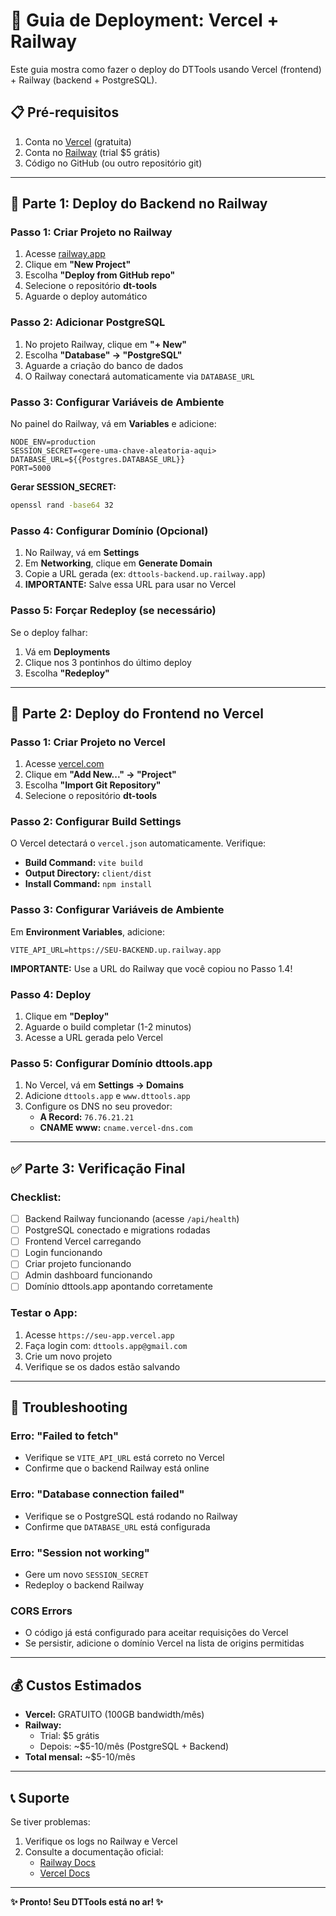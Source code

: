 # 🚀 Guia de Deployment: Vercel + Railway

Este guia mostra como fazer o deploy do DTTools usando Vercel (frontend) + Railway (backend + PostgreSQL).

## 📋 Pré-requisitos

1. Conta no [Vercel](https://vercel.com) (gratuita)
2. Conta no [Railway](https://railway.app) (trial $5 grátis)
3. Código no GitHub (ou outro repositório git)

---

## 🎯 Parte 1: Deploy do Backend no Railway

### Passo 1: Criar Projeto no Railway

1. Acesse [railway.app](https://railway.app)
2. Clique em **"New Project"**
3. Escolha **"Deploy from GitHub repo"**
4. Selecione o repositório **dt-tools**
5. Aguarde o deploy automático

### Passo 2: Adicionar PostgreSQL

1. No projeto Railway, clique em **"+ New"**
2. Escolha **"Database" → "PostgreSQL"**
3. Aguarde a criação do banco de dados
4. O Railway conectará automaticamente via `DATABASE_URL`

### Passo 3: Configurar Variáveis de Ambiente

No painel do Railway, vá em **Variables** e adicione:

```
NODE_ENV=production
SESSION_SECRET=<gere-uma-chave-aleatoria-aqui>
DATABASE_URL=${{Postgres.DATABASE_URL}}
PORT=5000
```

**Gerar SESSION_SECRET:**
```bash
openssl rand -base64 32
```

### Passo 4: Configurar Domínio (Opcional)

1. No Railway, vá em **Settings**
2. Em **Networking**, clique em **Generate Domain**
3. Copie a URL gerada (ex: `dttools-backend.up.railway.app`)
4. **IMPORTANTE:** Salve essa URL para usar no Vercel

### Passo 5: Forçar Redeploy (se necessário)

Se o deploy falhar:
1. Vá em **Deployments**
2. Clique nos 3 pontinhos do último deploy
3. Escolha **"Redeploy"**

---

## 🎨 Parte 2: Deploy do Frontend no Vercel

### Passo 1: Criar Projeto no Vercel

1. Acesse [vercel.com](https://vercel.com)
2. Clique em **"Add New..." → "Project"**
3. Escolha **"Import Git Repository"**
4. Selecione o repositório **dt-tools**

### Passo 2: Configurar Build Settings

O Vercel detectará o `vercel.json` automaticamente. Verifique:

- **Build Command:** `vite build`
- **Output Directory:** `client/dist`
- **Install Command:** `npm install`

### Passo 3: Configurar Variáveis de Ambiente

Em **Environment Variables**, adicione:

```
VITE_API_URL=https://SEU-BACKEND.up.railway.app
```

**IMPORTANTE:** Use a URL do Railway que você copiou no Passo 1.4!

### Passo 4: Deploy

1. Clique em **"Deploy"**
2. Aguarde o build completar (1-2 minutos)
3. Acesse a URL gerada pelo Vercel

### Passo 5: Configurar Domínio dttools.app

1. No Vercel, vá em **Settings → Domains**
2. Adicione `dttools.app` e `www.dttools.app`
3. Configure os DNS no seu provedor:
   - **A Record:** `76.76.21.21`
   - **CNAME www:** `cname.vercel-dns.com`

---

## ✅ Parte 3: Verificação Final

### Checklist:

- [ ] Backend Railway funcionando (acesse `/api/health`)
- [ ] PostgreSQL conectado e migrations rodadas
- [ ] Frontend Vercel carregando
- [ ] Login funcionando
- [ ] Criar projeto funcionando
- [ ] Admin dashboard funcionando
- [ ] Domínio dttools.app apontando corretamente

### Testar o App:

1. Acesse `https://seu-app.vercel.app`
2. Faça login com: `dttools.app@gmail.com`
3. Crie um novo projeto
4. Verifique se os dados estão salvando

---

## 🐛 Troubleshooting

### Erro: "Failed to fetch"
- Verifique se `VITE_API_URL` está correto no Vercel
- Confirme que o backend Railway está online

### Erro: "Database connection failed"
- Verifique se o PostgreSQL está rodando no Railway
- Confirme que `DATABASE_URL` está configurada

### Erro: "Session not working"
- Gere um novo `SESSION_SECRET`
- Redeploy o backend Railway

### CORS Errors
- O código já está configurado para aceitar requisições do Vercel
- Se persistir, adicione o domínio Vercel na lista de origins permitidas

---

## 💰 Custos Estimados

- **Vercel:** GRATUITO (100GB bandwidth/mês)
- **Railway:** 
  - Trial: $5 grátis
  - Depois: ~$5-10/mês (PostgreSQL + Backend)
- **Total mensal:** ~$5-10/mês

---

## 📞 Suporte

Se tiver problemas:
1. Verifique os logs no Railway e Vercel
2. Consulte a documentação oficial:
   - [Railway Docs](https://docs.railway.app)
   - [Vercel Docs](https://vercel.com/docs)

---

**✨ Pronto! Seu DTTools está no ar! ✨**

